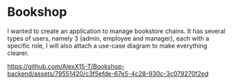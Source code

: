 # Bookshop
I wanted to create an application to manage bookstore chains. It has several types of users, namely 3 (admin, employee and manager), each with a specific role, I will also attach a use-case diagram to make everything clearer.




https://github.com/AlexX15-T/Bookshop-backend/assets/79551420/c3f5efde-67e5-4c28-930c-3c079270f2ed

